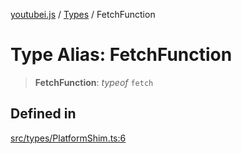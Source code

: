 [youtubei.js](../../../README.md) / [Types](../README.md) / FetchFunction

# Type Alias: FetchFunction

> **FetchFunction**: *typeof* `fetch`

## Defined in

[src/types/PlatformShim.ts:6](https://github.com/LuanRT/YouTube.js/blob/af92984523f90200a18314b94478a2697c9deab0/src/types/PlatformShim.ts#L6)
